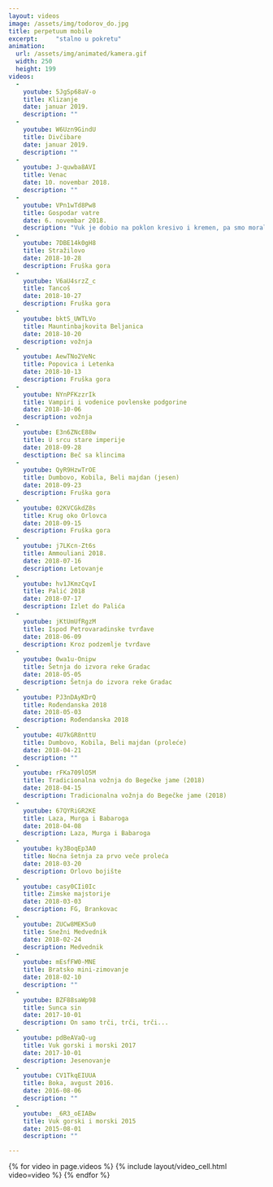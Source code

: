 ```yaml
---
layout: videos
image: /assets/img/todorov_do.jpg
title: perpetuum mobile
excerpt:     "stalno u pokretu"
animation:
  url: /assets/img/animated/kamera.gif
  width: 250
  height: 199
videos:
  -
    youtube: 5JgSp68aV-o
    title: Klizanje
    date: januar 2019.
    description: ""
  -
    youtube: W6Uzn9GindU
    title: Divčibare
    date: januar 2019.
    description: ""
  -
    youtube: J-quwba8AVI
    title: Venac
    date: 10. novembar 2018.
    description: ""
  -
    youtube: VPn1wTd8Pw8
    title: Gospodar vatre
    date: 6. novembar 2018.
    description: "Vuk je dobio na poklon kresivo i kremen, pa smo morali da ga isprobamo prvom prilikom koju smo imali."
  -
    youtube: 7DBE14k0gH8
    title: Stražilovo
    date: 2018-10-28
    description: Fruška gora
  -
    youtube: V6aU4srzZ_c
    title: Tancoš
    date: 2018-10-27
    description: Fruška gora
  -
    youtube: bktS_UWTLVo
    title: Mauntinbajkovita Beljanica
    date: 2018-10-20
    description: vožnja
  -
    youtube: AewTNo2VeNc
    title: Popovica i Letenka
    date: 2018-10-13
    description: Fruška gora
  -
    youtube: NYnPFKzzrIk
    title: Vampiri i vodenice povlenske podgorine
    date: 2018-10-06
    description: vožnja
  -
    youtube: E3n6ZNcE88w
    title: U srcu stare imperije
    date: 2018-09-28
    desctiption: Beč sa klincima
  -
    youtube: QyR9HzwTrOE
    title: Dumbovo, Kobila, Beli majdan (jesen)
    date: 2018-09-23
    description: Fruška gora
  -
    youtube: 02KVCGkdZ8s
    title: Krug oko Orlovca
    date: 2018-09-15
    description: Fruška gora
  -
    youtube: j7LKcn-Zt6s
    title: Ammouliani 2018.
    date: 2018-07-16
    description: Letovanje
  -
    youtube: hv1JKmzCqvI
    title: Palić 2018
    date: 2018-07-17
    description: Izlet do Palića
  -
    youtube: jKtUmUfRgzM
    title: Ispod Petrovaradinske tvrđave
    date: 2018-06-09
    description: Kroz podzemlje tvrđave
  -
    youtube: 0wa1u-Onipw
    title: Šetnja do izvora reke Gradac
    date: 2018-05-05
    description: Šetnja do izvora reke Gradac
  -
    youtube: PJ3nDAyKDrQ
    title: Rođendanska 2018
    date: 2018-05-03
    description: Rođendanska 2018
  -
    youtube: 4U7kGR8nttU
    title: Dumbovo, Kobila, Beli majdan (proleće)
    date: 2018-04-21
    description: ""
  -
    youtube: rFKa709lO5M
    title: Tradicionalna vožnja do Begečke jame (2018)
    date: 2018-04-15
    description: Tradicionalna vožnja do Begečke jame (2018)
  -
    youtube: 67QYRiGR2KE
    title: Laza, Murga i Babaroga
    date: 2018-04-08
    description: Laza, Murga i Babaroga
  -
    youtube: ky3BoqEp3A0
    title: Noćna šetnja za prvo veče proleća
    date: 2018-03-20
    description: Orlovo bojište
  -
    youtube: casy0CIi0Ic
    title: Zimske majstorije
    date: 2018-03-03
    description: FG, Brankovac
  -
    youtube: ZUCw8MEK5u0
    title: Snežni Medvednik
    date: 2018-02-24
    description: Medvednik
  -
    youtube: mEsfFW0-MNE
    title: Bratsko mini-zimovanje
    date: 2018-02-10
    description: ""
  -
    youtube: BZF88saWp98
    title: Sunca sin
    date: 2017-10-01
    description: On samo trči, trči, trči...
  -
    youtube: pdBeAVaQ-ug
    title: Vuk gorski i morski 2017
    date: 2017-10-01
    description: Jesenovanje
  -
    youtube: CV1TkqEIUUA
    title: Boka, avgust 2016.
    date: 2016-08-06
    description: ""
  -
    youtube: _6R3_oEIABw
    title: Vuk gorski i morski 2015
    date: 2015-08-01
    description: ""

---
```


{% for video in page.videos %}
  {% include layout/video_cell.html video=video %}
{% endfor %}

